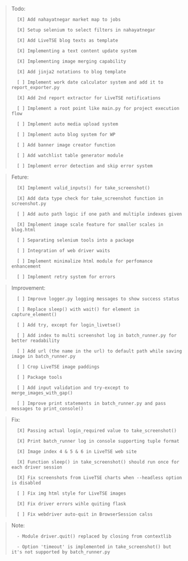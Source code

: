 > Todo:
>
>       [X] Add nahayatnegar market map to jobs
>
>       [X] Setup selenium to select filters in nahayatnegar
>
>       [X] Add LiveTSE blog texts as template
>
>       [X] Implementing a text content update system
>
>       [X] Implementing image merging capability
>
>       [X] Add jinja2 notations to blog template
>
>       [ ] Implement work date calculator system and add it to report_exporter.py
>
>       [X] Add 2nd report extractor for LiveTSE notifications
>
>       [ ] Implement a root point like main.py for project execution flow
>
>       [ ] Implement auto media upload system
>
>       [ ] Implement auto blog system for WP
>
>       [ ] Add banner image creator function
>
>       [ ] Add watchlist table generator module
>
>       [ ] Implement error detection and skip error system

> Feture:
>
>       [X] Implement valid_inputs() for take_screenshot()
>
>       [X] Add data type check for take_screenshot function in screenshot.py
>
>       [ ] Add auto path logic if one path and multiple indexes given
>
>       [X] Implement image scale feature for smaller scales in blog.html
>
>       [ ] Separating selenium tools into a package
>
>       [ ] Integration of web driver waits
>
>       [ ] Implement minimalize html module for perfomance enhancement
>
>       [ ] Implement retry system for errors

> Improvement:
>
>       [ ] Improve logger.py logging messages to show success status
>
>       [ ] Replace sleep() with wait() for element in capture_element()
>
>       [ ] Add try, except for login_livetse()
>
>       [ ] Add index to multi screenshot log in batch_runner.py for better readability
>
>       [ ] Add url (the name in the url) to default path while saving image in batch_runner.py
>
>       [ ] Crop LiveTSE image paddings
>
>       [ ] Package tools
>
>       [ ] Add input validation and try-except to merge_images_with_gap()
>
>       [ ] Improve print statements in batch_runner.py and pass messages to print_console()

> Fix:
>
>       [X] Passing actual login_required value to take_screenshot()
>
>       [X] Print batch_runner log in console supporting tuple format
>
>       [X] Image index 4 & 5 & 6 in LiveTSE web site
>
>       [X] Function sleep() in take_screenshot() should run once for each driver session
>
>       [X] Fix screenshots from LiveTSE charts when --headless option is disabled
>
>       [ ] Fix img html style for LiveTSE images
>
>       [X] Fix driver errors wihle quiting flask
>
>       [ ] Fix webdriver auto-quit in BrowserSession calss

> Note:
>
>       - Module driver.quit() replaced by closing from contextlib
>
>       - Option 'timeout' is implemented in take_screenshot() but it's not supported by batch_runner.py 
